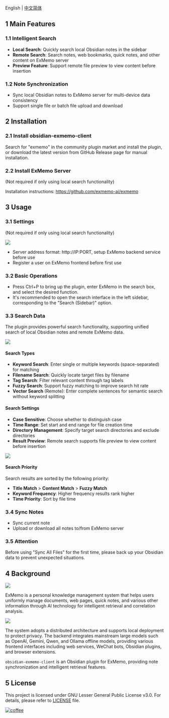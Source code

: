 English | [中文简体](./README_cn.md)

## 1 Main Features

### 1.1 Intelligent Search

* **Local Search**: Quickly search local Obsidian notes in the sidebar
* **Remote Search**: Search notes, web bookmarks, quick notes, and other content on ExMemo server
* **Preview Feature**: Support remote file preview to view content before insertion

### 1.2 Note Synchronization

* Sync local Obsidian notes to ExMemo server for multi-device data consistency
* Support single file or batch file upload and download

## 2 Installation

### 2.1 Install obsidian-exmemo-client

Search for "exmemo" in the community plugin market and install the plugin, or download the latest version from GitHub Release page for manual installation.

### 2.2 Install ExMemo Server

(Not required if only using local search functionality)

Installation instructions: https://github.com/exmemo-ai/exmemo

## 3 Usage

### 3.1 Settings

(Not required if only using local search functionality)

![](./images/setting.png)

- Server address format: http://IP:PORT, setup ExMemo backend service before use
- Register a user on ExMemo frontend before first use

### 3.2 Basic Operations

- Press Ctrl+P to bring up the plugin, enter ExMemo in the search box, and select the desired function.
- It's recommended to open the search interface in the left sidebar, corresponding to the "Search (Sidebar)" option.

### 3.3 Search Data

The plugin provides powerful search functionality, supporting unified search of local Obsidian notes and remote ExMemo data.

![](./images/search.png)

#### Search Types
* **Keyword Search**: Enter single or multiple keywords (space-separated) for matching
* **Filename Search**: Quickly locate target files by filename
* **Tag Search**: Filter relevant content through tag labels
* **Fuzzy Search**: Support fuzzy matching to improve search hit rate
* **Vector Search** (Remote): Enter complete sentences for semantic search without keyword splitting

#### Search Settings
* **Case Sensitive**: Choose whether to distinguish case
* **Time Range**: Set start and end range for file creation time
* **Directory Management**: Specify target search directories and exclude directories
* **Result Preview**: Remote search supports file preview to view content before insertion

![](./images/viewer.png)

#### Search Priority
Search results are sorted by the following priority:
* **Title Match** > **Content Match** > **Fuzzy Match**
* **Keyword Frequency**: Higher frequency results rank higher
* **Time Priority**: Sort by file time

### 3.4 Sync Notes

* Sync current note
* Upload or download all notes to/from ExMemo server

### 3.5 Attention

Before using "Sync All Files" for the first time, please back up your Obsidian data to prevent unexpected situations.

## 4 Background

![](./images/img1.png)

ExMemo is a personal knowledge management system that helps users uniformly manage documents, web pages, quick notes, and various other information through AI technology for intelligent retrieval and correlation analysis.

![](./images/img2.png)

The system adopts a distributed architecture and supports local deployment to protect privacy. The backend integrates mainstream large models such as OpenAI, Gemini, Qwen, and Ollama offline models, providing various frontend interfaces including web services, WeChat bots, Obsidian plugins, and browser extensions.

`obsidian-exmemo-client` is an Obsidian plugin for ExMemo, providing note synchronization and intelligent retrieval features.

## 5 License

This project is licensed under GNU Lesser General Public License v3.0. For details, please refer to [LICENSE](./LICENSE) file.

[![coffee](https://img.buymeacoffee.com/button-api/?text=Buy%20me%20a%20coffee&emoji=%E2%98%95&slug=windingblack&button_colour=FFDD00&font_colour=000000&font_family=Comic&outline_colour=000000&coffee_colour=ffffff)](https://buymeacoffee.com/xieyan0811y)
